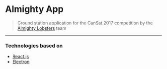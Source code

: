 # Almighty App
> Ground station application for the CanSat 2017 competition by the [Almighty Lobsters](http://almighty.lobsters.tech) team

---

### Technologies based on
- [React.js]()
- [Electron]()